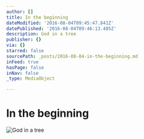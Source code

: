 ```yaml
---
author: []
title: In the beginning
dateModified: '2016-08-04T09:45:47.841Z'
datePublished: '2016-08-04T09:46:13.485Z'
description: God in a tree
publisher: {}
via: {}
starred: false
sourcePath: _posts/2016-08-04-in-the-beginning.md
inFeed: true
hasPage: false
inNav: false
_type: MediaObject

---
```

# In the beginning
![God in a tree](https://the-grid-user-content.s3-us-west-2.amazonaws.com/b934d919-a399-4d26-bf1b-deeb634c525c.jpg)